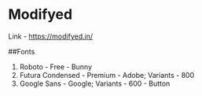# Modifyed
Link - https://modifyed.in/

##Fonts
1. Roboto - Free - Bunny
2. Futura Condensed - Premium - Adobe; Variants - 800
3. Google Sans - Google; Variants - 600 - Button
